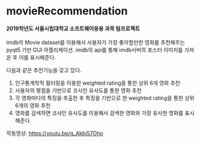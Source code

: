 # movieRecommendation
**2019학년도 서울시립대학교 소프트웨어응용 과목 텀프로젝트**</br></br>
imdb의 Movie dataset를 이용해서 사용자가 가장 좋아할만한 영화를 추천해주는 pyqt5 기반 GUI 어플리케이션.
imdb의 api를 통해 imdb서버의 포스터 이미지를 가져온 후 이를 표시해준다.

다음과 같은 추천기능을 갖고 있다.
  1. 인구통계학적 필터링을 이용한 weighted rating을 통한 상위 6개 영화 추천
  2. 사용자의 평점을 기반으로 코사인 유사도를 통한 영화 추천
  3. 각 영화마다의 특징을 추출한 후 특징을 기반으로 한 weighted rating을 통한 상위 6개의 영화 추천
  4. 영화를 검색하면 코사인 유사도를 이용해서 검색한 영화와 가장 유사한 영화를 표시해준다.
  
작동영상: https://youtu.be/g_Akbj57Oho
